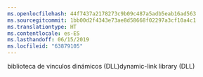 ```yaml
---
ms.openlocfilehash: 44f7437a2178273c9b09c487a5adb5eab16ad563
ms.sourcegitcommit: 1bb00d2f4343e73ae8d58668f02297a3cf10a4c1
ms.translationtype: HT
ms.contentlocale: es-ES
ms.lasthandoff: 06/15/2019
ms.locfileid: "63879105"
---
```

<span data-ttu-id="1ccac-101">biblioteca de vínculos dinámicos (DLL)</span><span class="sxs-lookup"><span data-stu-id="1ccac-101">dynamic-link library (DLL)</span></span>